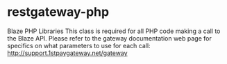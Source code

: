 # restgateway-php
Blaze PHP Libraries
This class is required for all PHP code making a call to the Blaze API. 
Please refer to the gateway documentation web page for specifics on what parameters to use for each call:
http://support.1stpaygateway.net/gateway
